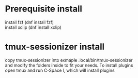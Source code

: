 # Prerequisite install
install fzf (dnf install fzf)  
install xclip (dnf install xclip)  


# tmux-sessionizer install
copy tmux-sessionizer into exmaple .local/bin/tmux-sessionizer  
and modify the folders inside to fit your needs. To install plugins  
open tmux and run C-Space I, which will install plugins


